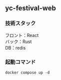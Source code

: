 ## yc-festival-web

### 技術スタック
フロント：React  
バック：Rust  
DB：redis

### 起動コマンド
```bash:terminal
docker compose up -d
```